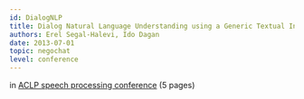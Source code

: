 ```yaml
---
id: DialogNLP
title: Dialog Natural Language Understanding using a Generic Textual Inference System 
authors: Erel Segal-Halevi, Ido Dagan
date: 2013-07-01
topic: negochat
level: conference
---
```

in [ACLP speech processing conference](http://events.eventact.com/afeka/aclp2012/Dialogue%20Natural%20Language%20Understanding_Segal-halevi%20et%20al.pdf) (5 pages)
